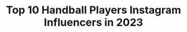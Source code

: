 ---
title: Top 10 Handball Players Instagram Influencers in 2023
description: >-
  Find top handball players Instagram influencers in 2023. Most popular hashtags: #handball #balonmano #andebol.
platform: Instagram
hits: 82
text_top: Discover the top-rated Instagram profiles on inBeat.
text_bottom: inBeat holds 82 Instagram influencers like this for you to collaborate.
profiles:
  - username: "elmiira_ghaznavi"
    fullname: >-
      ناميــرا🧜🏽‍♀️
    bio: >-
      Professional handball player🇮🇷🥇 Bio medical engineering 👩🏽‍🔬 🏝 Own less and make the 🌏 your home 🧜🏽‍♀️
    location: "Iran"
    followers: 5839
    engagement: 1839
    commentsToLikes: 0.055075
    id: ckf5og3ou25hc0j239d5c1x4m
    verified: false
    hashtags: "#el7, #my, #kish, #aclrecovery"
  - username: "_pepacheco"
    fullname: >-
      Pedro Pacheco
    bio: >-
      🇧🇷🔛🇸🇰 Professional handball player Tatran Prešov | Brasil National Team For contact —> @gabrielnapoli @handcola | @tk.sportdesign | @fivecompany
    location: "Brazil"
    followers: 11003
    engagement: 1481
    commentsToLikes: 0.144913
    id: ck6u4zpbc6qh90j715rqk7kbt
    verified: false
    hashtags: "#tatran, #instahandebol, #handball, #balonmano"
  - username: "antonioareia25"
    fullname: >-
      𝗔 𝗡 𝗧 𝗢́ 𝗡 𝗜 𝗢   𝗔 𝗥 𝗘 𝗜 𝗔
    bio: >-
      Handball Player @fcportosports @andebolportugal @adidas 📩 antonioareia@hotmail.com
    location: "Brazil"
    followers: 19648
    engagement: 861
    commentsToLikes: 0.041714
    id: ck15r7bde6i410i19892ya542
    verified: false
    hashtags: "#mariabenedita, #fcporto, #handball, #love"
  - username: "estavana"
    fullname: >-
      Estavana Polman
    bio: >-
      World Champion 2019🥇 Handball player #79🤙🏻 · Brand Ambassador —> ZZF fonds —> La Roche Posay Contact: info@estavanapolman.nl
    location: "Netherlands"
    followers: 232588
    engagement: 602
    commentsToLikes: 0.014258
    id: ck5c2i9h4xbaa0i11it7jex7y
    verified: true
    hashtags: "#lrplove, #randstadboost, #proudambassador, #larocheposaynl"
  - username: "masii119"
    fullname: >-
      Masi
    bio: >-
      Hobby: Food cooking 🥘 Ex Handball player Bodybuilding Movie 🎥 director and writer Rapper 🎤 Traveling lover 🌎 اخر اعمالي منافقين
    location: ""
    followers: 19578
    engagement: 395
    commentsToLikes: 0.103350
    id: ck5hgznfq5ms20i113ji9hk03
    verified: false
    hashtags: ""
  - username: "cyrildumoulin"
    fullname: >-
      Cyril Dumoulin
    bio: >-
      🇫🇷 Handball Player - Hbc Nantes 🥇Euro 2014 🥇World 2015 🥉Euro 2018 🥉World 2019 @academiehandballdumoulin @myhandballboutique
    location: "France"
    followers: 33549
    engagement: 473
    commentsToLikes: 0.038961
    id: ckap921u7qvul0i78ik41e06i
    verified: true
    hashtags: "#wehback, #workhardplayhard, #handballplayer, #handballgoalkeeper"
  - username: "allisonpineau"
    fullname: >-
      AP7/ アリソン ピノー
    bio: >-
      🇫🇷Handball Player @zrk_buducnost European 2018🥇🥉 World Champ 2017🥇🥈🥈 Olympic Medalist Rio 2016🥈 #teambutagaz @adidas @usanaathletes @bvsport
    location: "France"
    followers: 30030
    engagement: 747
    commentsToLikes: 0.014474
    id: ck14hmgn5b2970i19dldmairi
    verified: true
    hashtags: "#deloehfcl, #lifestyle, #sunnyday, #adidassuperstar"
  - username: "carmen_martin4"
    fullname: >-
      Carmen Martin
    bio: >-
      〰️ Handball player 🤾🏽‍♀️ 〰️ Champions League winner 🏆 〰️ From #almeria 🏜️🏖️ 〰️ Playing for @csm_bucharest & living in #bucharest 🤘🤘🏽
    location: "Spain"
    followers: 30300
    engagement: 754
    commentsToLikes: 0.012643
    id: ck6006pwbd1u90i14rze8d3bn
    verified: false
    hashtags: "#striveforprogress, #guerreras, #comocambialacosa, #pirulo"
  - username: "angelamalestein"
    fullname: >-
      Angela Malestein
    bio: >-
      🤾🏼 Professional handball player 🥇World champion 2019 🇳🇱@dutch_national_handballteam 💥@ftc_kezilabda 📩Contact: @double_msportmarketing
    location: ""
    followers: 33300
    engagement: 1067
    commentsToLikes: 0.011508
    id: ckf5ugbv2ksux0j231gfx4afk
    verified: true
    hashtags: "#hajrafradi, #handball, #budapest, #hungary"
  - username: "johanhansen10"
    fullname: >-
      JOHAN P HANSEN
    bio: >-
      • Handball player @dierecken • Athlete @puma
    location: "Germany"
    followers: 6863
    engagement: 2052
    commentsToLikes: 0.013115
    id: ck5cct09jhylh0i11qzeemqyk
    verified: false
    hashtags: "#movember, #lidtkongeligharmanvellovatv, #24122019, #win"
---